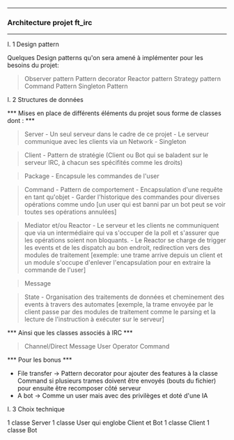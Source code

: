 ----------------------------------
### Architecture projet ft_irc ###
----------------------------------

I. 1 Design pattern

Quelques Design patterns qu'on sera amené à implémenter pour les besoins du projet:

> Observer pattern
> Pattern decorator
> Reactor pattern
> Strategy pattern
> Command Pattern
> Singleton Pattern

I. 2 Structures de données

*** Mises en place de différents éléments du projet sous forme de classes dont : ***

> Server
	- Un seul serveur dans le cadre de ce projet
	- Le serveur communique avec les clients via un Network
	- Singleton

> Client
	- Pattern de stratégie (Client ou Bot qui se baladent sur le serveur IRC, à chacun ses spécifités comme les droits)

> Package
	- Encapsule les commandes de l'user

> Command 
	- Pattern de comportement
	- Encapsulation d'une requête en tant qu'objet
	- Garder l'historique des commandes pour diverses opérations comme undo [un user qui est banni par un bot peut se voir toutes ses opérations annulées]

> Mediator et/ou Reactor
	- Le serveur et les clients ne communiquent que via un intermédiaire qui va s'occuper de la poll et s'assurer que les opérations soient non bloquants.
	- Le Reactor se charge de trigger les events et de les dispatch au bon endroit, redirection vers des modules de traitement [exemple: une trame arrive depuis un client et un module s'occupe d'enlever l'encapsulation pour en extraire la commande de l'user]

> Message

> State
	- Organisation des traitements de données et cheminement des events à travers des automates [exemple, la trame envoyée par le client passe par des modules de traitement comme le parsing et la lecture de l'instruction à exécuter sur le serveur]

*** Ainsi que les classes associés à IRC ***

> Channel/Direct Message
> User
> Operator
> Command

*** Pour les bonus ***

- File transfer -> Pattern decorator pour ajouter des features à la classe Command si plusieurs trames doivent être envoyés (bouts du fichier) pour ensuite être recomposer côté serveur
- A bot -> Comme un user mais avec des privilèges et doté d'une IA

I. 3 Choix technique

1 classe Server
1 classe User qui englobe Client et Bot
1 classe Client
1 classe Bot

